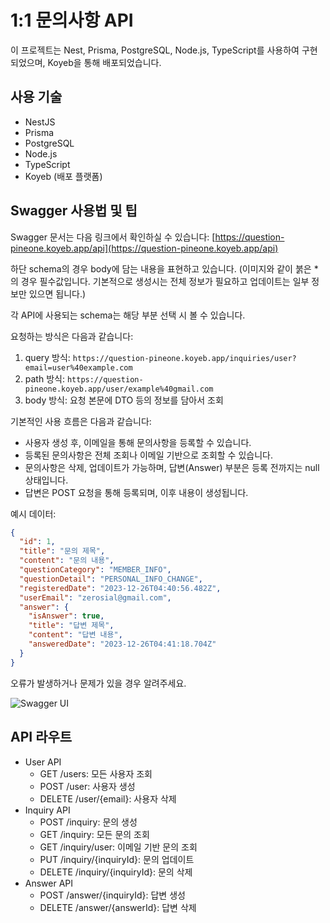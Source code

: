 # 1:1 문의사항 API

이 프로젝트는 Nest, Prisma, PostgreSQL, Node.js, TypeScript를 사용하여 구현되었으며, Koyeb을 통해 배포되었습니다.

## 사용 기술

- NestJS
- Prisma
- PostgreSQL
- Node.js
- TypeScript
- Koyeb (배포 플랫폼)

## Swagger 사용법 및 팁

Swagger 문서는 다음 링크에서 확인하실 수 있습니다: [https://question-pineone.koyeb.app/api](https://question-pineone.koyeb.app/api)

하단 schema의 경우 body에 담는 내용을 표현하고 있습니다. (이미지와 같이 붉은 \*의 경우 필수값입니다. 기본적으로 생성시는 전체 정보가 필요하고 업데이트는 일부 정보만 있으면 됩니다.)

각 API에 사용되는 schema는 해당 부분 선택 시 볼 수 있습니다.

요청하는 방식은 다음과 같습니다:

1. query 방식: `https://question-pineone.koyeb.app/inquiries/user?email=user%40example.com`
2. path 방식: `https://question-pineone.koyeb.app/user/example%40gmail.com`
3. body 방식: 요청 본문에 DTO 등의 정보를 담아서 조회

기본적인 사용 흐름은 다음과 같습니다:

- 사용자 생성 후, 이메일을 통해 문의사항을 등록할 수 있습니다.
- 등록된 문의사항은 전체 조회나 이메일 기반으로 조회할 수 있습니다.
- 문의사항은 삭제, 업데이트가 가능하며, 답변(Answer) 부분은 등록 전까지는 null 상태입니다.
- 답변은 POST 요청을 통해 등록되며, 이후 내용이 생성됩니다.

예시 데이터:

```json
{
  "id": 1,
  "title": "문의 제목",
  "content": "문의 내용",
  "questionCategory": "MEMBER_INFO",
  "questionDetail": "PERSONAL_INFO_CHANGE",
  "registeredDate": "2023-12-26T04:40:56.482Z",
  "userEmail": "zerosial@gmail.com",
  "answer": {
    "isAnswer": true,
    "title": "답변 제목",
    "content": "답변 내용",
    "answeredDate": "2023-12-26T04:41:18.704Z"
  }
}
```

오류가 발생하거나 문제가 있을 경우 알려주세요.

![Swagger UI](images/swagger-ui.png)

## API 라우트

- User API
  - GET /users: 모든 사용자 조회
  - POST /user: 사용자 생성
  - DELETE /user/{email}: 사용자 삭제
- Inquiry API
  - POST /inquiry: 문의 생성
  - GET /inquiry: 모든 문의 조회
  - GET /inquiry/user: 이메일 기반 문의 조회
  - PUT /inquiry/{inquiryId}: 문의 업데이트
  - DELETE /inquiry/{inquiryId}: 문의 삭제
- Answer API
  - POST /answer/{inquiryId}: 답변 생성
  - DELETE /answer/{answerId}: 답변 삭제
